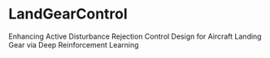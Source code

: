 # LandGearControl
Enhancing Active Disturbance Rejection Control Design for Aircraft Landing Gear via Deep Reinforcement Learning
